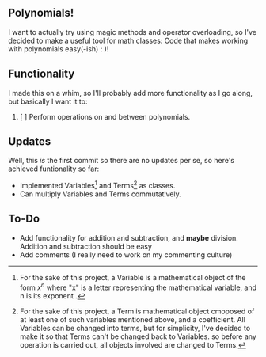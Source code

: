 Polynomials!
---
I want to actually try using magic methods and operator overloading, so I've decided to make a useful tool for math classes: Code that makes working with polynomials easy(-ish) : )!

Functionality
---
I made this on a whim, so I'll probably add more functionality as I go along, but basically I want it to:

1. [ ] Perform operations on and between polynomials.

Updates
---
Well, this _is_ the first commit so there are no updates per se, so here's achieved funtionality so far:

- Implemented Variables[^1] and Terms[^2] as classes.
- Can multiply Variables and Terms commutatively.

To-Do
---
- Add functionality for addition and subtraction, and __maybe__ division. Addition and subtraction should be easy
- Add comments (I really need to work on my commenting culture)

[^1]: For the sake of this project, a Variable is a mathematical object of the form $x^n$ where "x" is a letter representing the mathematical variable, and n is its exponent .
[^2]: For the sake of this project, a Term is mathematical object cmoposed of at least one of such variables mentioned above, and a coefficient. All Variables can be changed into terms, but for simplicity, I've decided to make it so that Terms can't be changed back to Variables. so before any operation is carried out, all objects involved are changed to Terms.